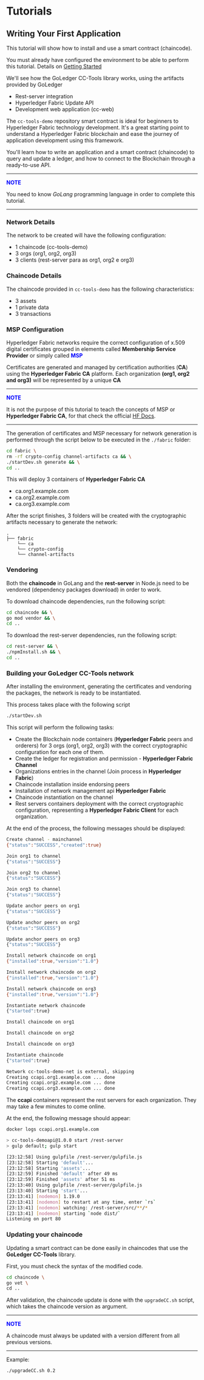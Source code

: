 # Tutorials

## Writing Your First Application

This tutorial will show how to install and use a smart contract (chaincode).

You must already have configured the environment to be able to perform this tutorial. Details on [Getting Started](getting-started.md)

We'll see how the GoLedger CC-Tools library works, using the artifacts provided by GoLedger

- Rest-server integration
- Hyperledger Fabric Update API
- Development web application (cc-web)

The `cc-tools-demo` repository smart contract is ideal for beginners to Hyperledger Fabric technology development. It's a great starting point to understand a Hyperledger Fabric blockchain and ease the journey of application development using this framework.

You'll learn how to write an application and a smart contract (chaincode) to query and update a ledger, and how to connect to the Blockchain through a ready-to-use API.

---
**<span style="color:blue">NOTE</span>**

You need to know *GoLang* programming language in order to complete this tutorial.

---

### Network Details

The network to be created will have the following configuration:

- 1 chaincode (cc-tools-demo)
- 3 orgs (org1, org2, org3)
- 3 clients (rest-server para as org1, org2 e org3)

### Chaincode Details

The chaincode provided in `cc-tools-demo` has the following characteristics:

- 3 assets
- 1 private data
- 3 transactions

### MSP Configuration

Hyperledger Fabric networks require the correct configuration of x.509 digital certificates grouped in elements called **Membership Service Provider** or simply called **<span style="color:blue">MSP</span>**

Certificates are generated and managed by certification authorities (**CA**) using the **Hyperledger Fabric CA** platform. Each organization **(org1, org2 and org3)** will be represented by a unique **CA**

---

**<span style="color:blue">NOTE</span>**

It is not the purpose of this tutorial to teach the concepts of MSP or **Hyperledger Fabric CA**, for that check the official [HF Docs](https://hyperledger-fabric.readthedocs.io/).

---

The generation of certificates and MSP necessary for network generation is performed through the script below to be executed in the `./fabric` folder:


```sh
cd fabric \
rm -rf crypto-config channel-artifacts ca && \
./startDev.sh generate && \
cd ..
```

This will deploy 3 containers of **Hyperledger Fabric CA**

- ca.org1.example.com
- ca.org2.example.com
- ca.org3.example.com

After the script finishes, 3 folders will be created with the cryptographic artifacts necessary to generate the network:

```
.
├── fabric
    └── ca    
    └── crypto-config
    └── channel-artifacts
```

### Vendoring

Both the **chaincode** in GoLang and the **rest-server** in Node.js need to be vendored (dependency packages download) in order to work.

To download chaincode dependencies, run the following script:

```sh
cd chaincode && \
go mod vendor && \
cd ..
```

To download the rest-server dependencies, run the following script:

```sh
cd rest-server && \
./npmInstall.sh && \
cd ..
```

### Building your GoLedger CC-Tools network

After installing the environment, generating the certificates and vendoring the packages, the network is ready to be instantiated.

This process takes place with the following script

```sh
./startDev.sh
```

This script will perform the following tasks:

- Create the Blockchain node containers (**Hyperledger Fabric** peers and orderers) for 3 orgs (org1, org2, org3) with the correct cryptographic configuration for each one of them.
- Create the ledger for registration and permission - **Hyperledger Fabric Channel**
- Organizations entries in the channel (Join process in **Hyperledger Fabric**)
- Chaincode installation inside endorsing peers
- Installation of network management api **Hyperledger Fabric**
- Chaincode instantiation on the channel
- Rest servers containers deployment with the correct cryptographic configuration, representing a **Hyperledger Fabric Client** for each organization.

At the end of the process, the following messages should be displayed:

```sh
Create channel - mainchannel
{"status":"SUCCESS","created":true}

Join org1 to channel
{"status":"SUCCESS"}

Join org2 to channel
{"status":"SUCCESS"}

Join org3 to channel
{"status":"SUCCESS"}

Update anchor peers on org1
{"status":"SUCCESS"}

Update anchor peers on org2
{"status":"SUCCESS"}

Update anchor peers on org3
{"status":"SUCCESS"}

Install network chaincode on org1
{"installed":true,"version":"1.0"}

Install network chaincode on org2
{"installed":true,"version":"1.0"}

Install network chaincode on org3
{"installed":true,"version":"1.0"}

Instantiate network chaincode
{"started":true}

Install chaincode on org1

Install chaincode on org2

Install chaincode on org3

Instantiate chaincode
{"started":true}

Network cc-tools-demo-net is external, skipping
Creating ccapi.org1.example.com ... done
Creating ccapi.org2.example.com ... done
Creating ccapi.org3.example.com ... done
```

The **ccapi** containers represent the rest servers for each organization. They may take a few minutes to come online.

At the end, the following message should appear:

```sh
docker logs ccapi.org1.example.com 

> cc-tools-demoapi@1.0.0 start /rest-server
> gulp default; gulp start

[23:12:58] Using gulpfile /rest-server/gulpfile.js
[23:12:58] Starting 'default'...
[23:12:58] Starting 'assets'...
[23:12:59] Finished 'default' after 49 ms
[23:12:59] Finished 'assets' after 51 ms
[23:13:40] Using gulpfile /rest-server/gulpfile.js
[23:13:40] Starting 'start'...
[23:13:41] [nodemon] 1.19.0
[23:13:41] [nodemon] to restart at any time, enter `rs`
[23:13:41] [nodemon] watching: /rest-server/src/**/*
[23:13:41] [nodemon] starting `node dist/`
Listening on port 80
```

### Updating your chaincode

Updating a smart contract can be done easily in chaincodes that use the **GoLedger CC-Tools** library.

First, you must check the syntax of the modified code.

```sh
cd chaincode \
go vet \
cd ..
```

After validation, the chaincode update is done with the `upgradeCC.sh` script, which takes the chaincode version as argument.

---

**<span style="color:blue">NOTE</span>**

A chaincode must always be updated with a version different from all previous versions.

---

Example:

```sh
./upgradeCC.sh 0.2
``` 

